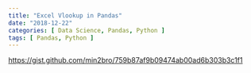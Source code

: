 ```yaml
---
title: "Excel Vlookup in Pandas"
date: "2018-12-22"
categories: [ Data Science, Pandas, Python ]
tags: [ Pandas, Python ]
---
```


https://gist.github.com/min2bro/759b87af9b09474ab00ad6b303b3c1f1
